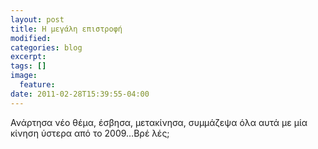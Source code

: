 ```yaml
---
layout: post
title: Η μεγάλη επιστροφή
modified:
categories: blog
excerpt:
tags: []
image:
  feature:
date: 2011-02-28T15:39:55-04:00
---
```


Ανάρτησα νέο θέμα, έσβησα, μετακίνησα, συμμάζεψα όλα αυτά με μία κίνηση ύστερα από το 2009…Βρέ λές;
